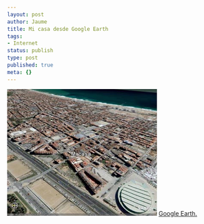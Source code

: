 ```yaml
---
layout: post
author: Jaume
title: Mi casa desde Google Earth
tags:
- Internet
status: publish
type: post
published: true
meta: {}
---
```

<a href="../images_posts/badalona.jpg"><img src="../images_posts/badalonasmall.jpg" alt="badalona" class="marco center" /></a>
<a href="http://earth.google.com">Google Earth.</a> 
